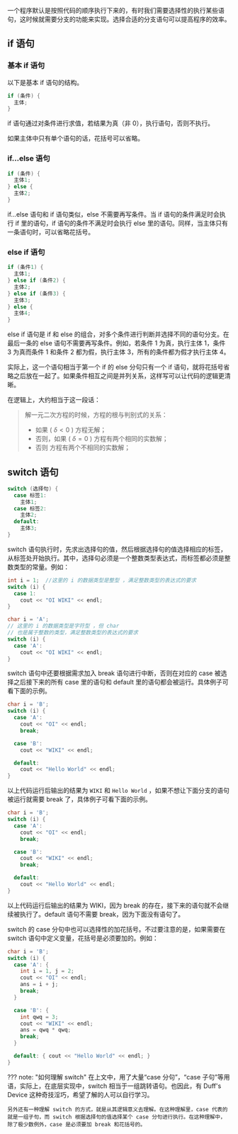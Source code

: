 一个程序默认是按照代码的顺序执行下来的，有时我们需要选择性的执行某些语句，这时候就需要分支的功能来实现。选择合适的分支语句可以提高程序的效率。

## if 语句

### 基本 if 语句

以下是基本 if 语句的结构。

```cpp
if (条件) {
  主体;
}
```

if 语句通过对条件进行求值，若结果为真（非 0），执行语句，否则不执行。

如果主体中只有单个语句的话，花括号可以省略。

### if...else 语句

```cpp
if (条件) {
  主体1;
} else {
  主体2;
}
```

if...else 语句和 if 语句类似，else 不需要再写条件。当 if 语句的条件满足时会执行 if 里的语句，if 语句的条件不满足时会执行 else 里的语句。同样，当主体只有一条语句时，可以省略花括号。

### else if 语句

```cpp
if (条件1) {
  主体1;
} else if (条件2) {
  主体2;
} else if (条件3) {
  主体3;
} else {
  主体4;
}
```

else if 语句是 if 和 else 的组合，对多个条件进行判断并选择不同的语句分支。在最后一条的 else 语句不需要再写条件。例如，若条件 1 为真，执行主体 1，条件 3 为真而条件 1 和条件 2 都为假，执行主体 3，所有的条件都为假才执行主体 4。

实际上，这一个语句相当于第一个 if 的 else 分句只有一个 if 语句，就将花括号省略之后放在一起了。如果条件相互之间是并列关系，这样写可以让代码的逻辑更清晰。

在逻辑上，大约相当于这一段话：

> 解一元二次方程的时候，方程的根与判别式的关系：
>
> -   如果 ( $\delta<0$ )
>     方程无解；
> -   否则，如果 ( $\delta=0$ )
>     方程有两个相同的实数解；
> -   否则
>     方程有两个不相同的实数解；

## switch 语句

```cpp
switch (选择句) {
  case 标签1:
    主体1;
  case 标签2:
    主体2;
  default:
    主体3;
}
```

switch 语句执行时，先求出选择句的值，然后根据选择句的值选择相应的标签，从标签处开始执行。其中，选择句必须是一个整数类型表达式，而标签都必须是整数类型的常量。例如：

```cpp
int i = 1;  //这里的 i 的数据类型是整型 ，满足整数类型的表达式的要求
switch (i) {
  case 1:
    cout << "OI WIKI" << endl;
}
```

```cpp
char i = 'A';
// 这里的 i 的数据类型是字符型 ，但 char
// 也是属于整数的类型，满足整数类型的表达式的要求
switch (i) {
  case 'A':
    cout << "OI WIKI" << endl;
}
```

switch 语句中还要根据需求加入 break 语句进行中断，否则在对应的 case 被选择之后接下来的所有 case 里的语句和 default 里的语句都会被运行。具体例子可看下面的示例。

```cpp
char i = 'B';
switch (i) {
  case 'A':
    cout << "OI" << endl;
    break;

  case 'B':
    cout << "WIKI" << endl;

  default:
    cout << "Hello World" << endl;
}
```

以上代码运行后输出的结果为 `WIKI` 和 `Hello World` ，如果不想让下面分支的语句被运行就需要 break 了，具体例子可看下面的示例。

```cpp
char i = 'B';
switch (i) {
  case 'A':
    cout << "OI" << endl;
    break;

  case 'B':
    cout << "WIKI" << endl;
    break;

  default:
    cout << "Hello World" << endl;
}
```

以上代码运行后输出的结果为 WIKI，因为 break 的存在，接下来的语句就不会继续被执行了。default 语句不需要 break，因为下面没有语句了。

switch 的 case 分句中也可以选择性的加花括号。不过要注意的是，如果需要在 switch 语句中定义变量，花括号是必须要加的。例如：

```cpp
char i = 'B';
switch (i) {
  case 'A': {
    int i = 1, j = 2;
    cout << "OI" << endl;
    ans = i + j;
    break;
  }

  case 'B': {
    int qwq = 3;
    cout << "WIKI" << endl;
    ans = qwq * qwq;
    break;
  }

  default: { cout << "Hello World" << endl; }
}
```

??? note: "如何理解 switch"
    在上文中，用了大量“case 分句”，“case 子句”等用语，实际上，在底层实现中，switch 相当于一组跳转语句。也因此，有 Duff's Device 这种奇技淫巧，希望了解的人可以自行学习。

    另外还有一种理解 switch 的方式，就是从其逻辑意义去理解。在这种理解里，case 代表的就是一组子句，而 switch 根据选择句的值选择某个 case 分句进行执行。在这种理解中，除了极少数例外，case 是必须要加 break 和花括号的。
